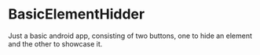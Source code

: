 # BasicElementHidder
Just a basic android app, consisting of two buttons, one to hide an element and the other to showcase it.
